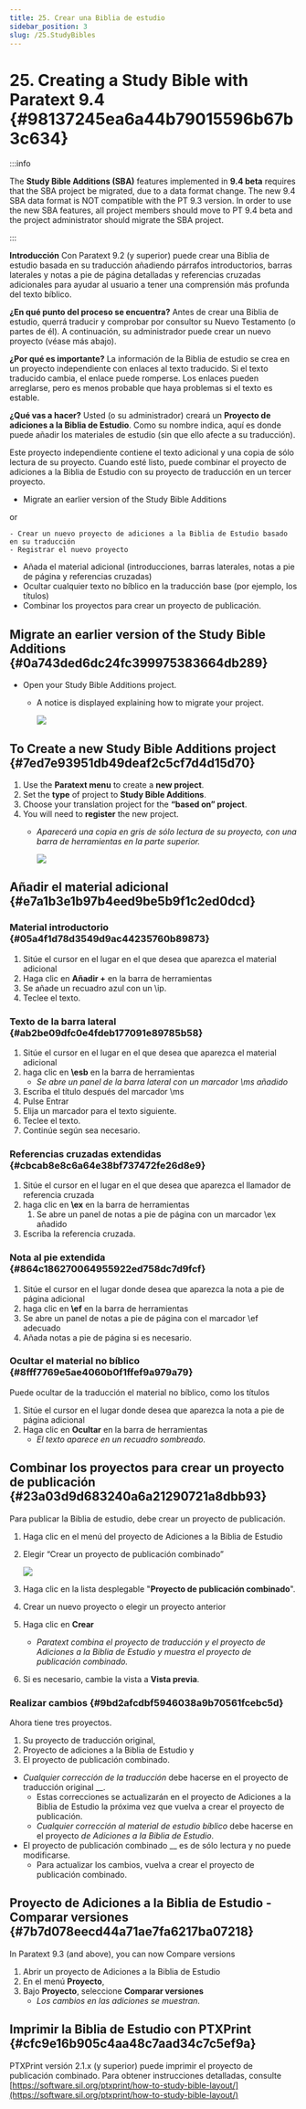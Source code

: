 ```yaml
---
title: 25. Crear una Biblia de estudio
sidebar_position: 3
slug: /25.StudyBibles
---
```




# 25. Creating a Study Bible with Paratext 9.4 {#98137245ea6a44b79015596b67b3c634}


:::info

The **Study Bible Additions (SBA)** features implemented in **9.4 beta** requires that the SBA project be migrated, due to a data format change. The new 9.4 SBA data format is NOT compatible with the PT 9.3 version. In order to use the new SBA features, all project members should move to PT 9.4 beta and the project administrator should migrate the SBA project.

:::




**Introducción**  Con Paratext 9.2 (y superior) puede crear una Biblia de estudio basada en su traducción añadiendo párrafos introductorios, barras laterales y notas a pie de página detalladas y referencias cruzadas adicionales para ayudar al usuario a tener una comprensión más profunda del texto bíblico.


**¿En qué punto del proceso se encuentra?**  Antes de crear una Biblia de estudio, querrá traducir y comprobar por consultor su Nuevo Testamento (o partes de él). A continuación, su administrador puede crear un nuevo proyecto (véase más abajo).


**¿Por qué es importante?**  La información de la Biblia de estudio se crea en un proyecto independiente con enlaces al texto traducido. Si el texto traducido cambia, el enlace puede romperse. Los enlaces pueden arreglarse, pero es menos probable que haya problemas si el texto es estable.


**¿Qué vas a hacer?**  Usted (o su administrador) creará un **Proyecto de adiciones a la Biblia de Estudio**. Como su nombre indica, aquí es donde puede añadir los materiales de estudio (sin que ello afecte a su traducción).


Este proyecto independiente contiene el texto adicional y una copia de sólo lectura de su proyecto. Cuando esté listo, puede combinar el proyecto de adiciones a la Biblia de Estudio con su proyecto de traducción en un tercer proyecto.

- Migrate an earlier version of the Study Bible Additions

or

    - Crear un nuevo proyecto de adiciones a la Biblia de Estudio basado en su traducción
    - Registrar el nuevo proyecto
- Añada el material adicional (introducciones, barras laterales, notas a pie de página y referencias cruzadas)
- Ocultar cualquier texto no bíblico en la traducción base (por ejemplo, los títulos)
- Combinar los proyectos para crear un proyecto de publicación.

## Migrate an earlier version of the Study Bible Additions {#0a743ded6dc24fc399975383664db289}

- Open your Study Bible Additions project.
    - A notice is displayed explaining how to migrate your project.

        ![](./928165823.png)


## To Create a new Study Bible Additions project {#7ed7e93951db49deaf2c5cf7d4d15d70}

1. Use the **Paratext menu** to create a **new project**.
2. Set the **type** of project to **Study Bible Additions**.
3. Choose your translation project for the **“based on” project**.
4. You will need to **register** the new project.
    - _Aparecerá una copia en gris de sólo lectura de su proyecto, con una barra de herramientas en la parte superior._

        ![](./1469329726.png)


## Añadir el material adicional {#e7a1b3e1b97b4eed9be5b9f1c2ed0dcd}


### Material introductorio {#05a4f1d78d3549d9ac44235760b89873}

1. Sitúe el cursor en el lugar en el que desea que aparezca el material adicional
2. Haga clic en **Añadir +** en la barra de herramientas
3. Se añade un recuadro azul con un \ip.
4. Teclee el texto.

### Texto de la barra lateral {#ab2be09dfc0e4fdeb177091e89785b58}

1. Sitúe el cursor en el lugar en el que desea que aparezca el material adicional
2. haga clic en **\esb** en la barra de herramientas
    - _Se abre un panel de la barra lateral con un marcador \ms añadido_
3. Escriba el título después del marcador \ms
4. Pulse Entrar
5. Elija un marcador para el texto siguiente.
6. Teclee el texto.
7. Continúe según sea necesario.

### Referencias cruzadas extendidas {#cbcab8e8c6a64e38bf737472fe26d8e9}

1. Sitúe el cursor en el lugar en el que desea que aparezca el llamador de referencia cruzada
2. haga clic en **\ex** en la barra de herramientas
    1. Se abre un panel de notas a pie de página con un marcador \ex añadido
3. Escriba la referencia cruzada.

### Nota al pie extendida {#864c186270064955922ed758dc7d9fcf}

1. Sitúe el cursor en el lugar donde desea que aparezca la nota a pie de página adicional
2. haga clic en **\ef** en la barra de herramientas
3. Se abre un panel de notas a pie de página con el marcador \ef adecuado
4. Añada notas a pie de página si es necesario.

### Ocultar el material no bíblico {#8fff7769e5ae4060b0f1ffef9a979a79}


Puede ocultar de la traducción el material no bíblico, como los títulos

1. Sitúe el cursor en el lugar donde desea que aparezca la nota a pie de página adicional
2. Haga clic en **Ocultar** en la barra de herramientas
    - _El texto aparece en un recuadro sombreado._

## Combinar los proyectos para crear un proyecto de publicación {#23a03d9d683240a6a21290721a8dbb93}


Para publicar la Biblia de estudio, debe crear un proyecto de publicación.

1. Haga clic en el menú del proyecto de Adiciones a la Biblia de Estudio
2. Elegir “Crear un proyecto de publicación combinado”

    ![](./2123925445.png)

3. Haga clic en la lista desplegable "**Proyecto de publicación combinado**".
4. Crear un nuevo proyecto o elegir un proyecto anterior
5. Haga clic en **Crear**
    - _Paratext combina el proyecto de traducción y el proyecto de Adiciones a la Biblia de Estudio y muestra el proyecto de publicación combinado._
6. Si es necesario, cambie la vista a **Vista previa**.

### Realizar cambios {#9bd2afcdbf5946038a9b70561fcebc5d}


Ahora tiene tres proyectos.

1. Su proyecto de traducción original,
2. Proyecto de adiciones a la Biblia de Estudio y
3. El proyecto de publicación combinado.
- _Cualquier corrección de la traducción_ debe hacerse en el proyecto de traducción original __.
    - Estas correcciones se actualizarán en el proyecto de Adiciones a la Biblia de Estudio la próxima vez que vuelva a crear el proyecto de publicación.
    - _Cualquier corrección al material de estudio bíblico_ debe hacerse en el proyecto _de Adiciones a la Biblia de Estudio_.
- El proyecto de publicación combinado __ es de sólo lectura y no puede modificarse.
    - Para actualizar los cambios, vuelva a crear el proyecto de publicación combinado.

## Proyecto de Adiciones a la Biblia de Estudio - Comparar versiones {#7b7d078eecd44a71ae7fa6217ba07218}


In Paratext 9.3 (and above), you can now Compare versions

1. Abrir un proyecto de Adiciones a la Biblia de Estudio
2. En el menú **Proyecto**,
3. Bajo **Proyecto**, seleccione **Comparar versiones**
    - _Los cambios en las adiciones se muestran_.

## Imprimir la Biblia de Estudio con PTXPrint {#cfc9e16b905c4aa48c7aad34c7c5ef9a}


PTXPrint versión 2.1.x (y superior) puede imprimir el proyecto de publicación combinado. Para obtener instrucciones detalladas, consulte [https://software.sil.org/ptxprint/how-to-study-bible-layout/](https://software.sil.org/ptxprint/how-to-study-bible-layout/)

